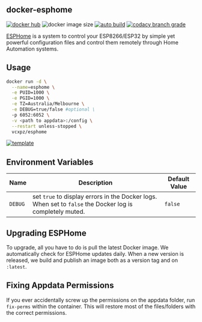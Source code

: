 ## docker-esphome

[![docker hub](https://img.shields.io/badge/docker_hub-link-blue?style=for-the-badge&logo=docker)](https://hub.docker.com/r/vcxpz/esphome) ![docker image size](https://img.shields.io/docker/image-size/vcxpz/esphome?style=for-the-badge&logo=docker) [![auto build](https://img.shields.io/badge/docker_builds-automated-blue?style=for-the-badge&logo=docker?color=d1aa67)](https://github.com/hydazz/docker-esphome/actions?query=workflow%3A"Auto+Builder+CI") [![codacy branch grade](https://img.shields.io/codacy/grade/def2f218a5eb46cf91a24afde10c253d/main?style=for-the-badge&logo=codacy)](https://app.codacy.com/gh/hydazz/docker-esphome)

[ESPHome](https://esphome.io/) is a system to control your ESP8266/ESP32 by simple yet powerful configuration files and control them remotely through Home Automation systems.

## Usage

```bash
docker run -d \
  --name=esphome \
  -e PUID=1000 \
  -e PGID=1000 \
  -e TZ=Australia/Melbourne \
  -e DEBUG=true/false #optional \
  -p 6052:6052 \
  -v <path to appdata>:/config \
  --restart unless-stopped \
  vcxpz/esphome
```

[![template](https://img.shields.io/badge/unraid_template-ff8c2f?style=for-the-badge&logo=docker?color=d1aa67)](https://github.com/hydazz/docker-templates/blob/main/hydaz/esphome.xml)

## Environment Variables

| Name    | Description                                                                                              | Default Value |
| ------- | -------------------------------------------------------------------------------------------------------- | ------------- |
| `DEBUG` | set `true` to display errors in the Docker logs. When set to `false` the Docker log is completely muted. | `false`       |

## Upgrading ESPHome

To upgrade, all you have to do is pull the latest Docker image. We automatically check for ESPHome updates daily. When a new version is released, we build and publish an image both as a version tag and on `:latest`.

## Fixing Appdata Permissions

If you ever accidentally screw up the permissions on the appdata folder, run `fix-perms` within the container. This will restore most of the files/folders with the correct permissions.

